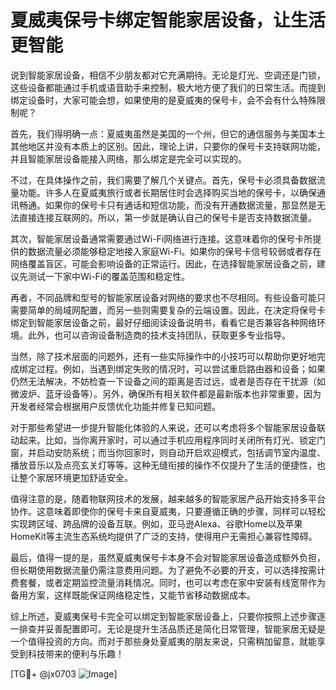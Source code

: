 # 夏威夷保号卡绑定智能家居设备，让生活更智能

说到智能家居设备，相信不少朋友都对它充满期待。无论是灯光、空调还是门锁，这些设备都能通过手机或语音助手来控制，极大地方便了我们的日常生活。而提到绑定设备时，大家可能会想，如果使用的是夏威夷的保号卡，会不会有什么特殊限制呢？

首先，我们得明确一点：夏威夷虽然是美国的一个州，但它的通信服务与美国本土其他地区并没有本质上的区别。因此，理论上讲，只要你的保号卡支持联网功能，并且智能家居设备能接入网络，那么绑定是完全可以实现的。

不过，在具体操作之前，我们需要了解几个关键点。首先，保号卡必须具备数据流量功能。许多人在夏威夷旅行或者长期居住时会选择购买当地的保号卡，以确保通讯畅通。如果你的保号卡只有通话和短信功能，而没有开通数据流量，那显然是无法直接连接互联网的。所以，第一步就是确认自己的保号卡是否支持数据流量。

其次，智能家居设备通常需要通过Wi-Fi网络进行连接。这意味着你的保号卡所提供的数据流量必须能够稳定地接入家庭Wi-Fi。如果你的保号卡信号较弱或者存在网络覆盖盲区，可能会影响设备的正常运行。因此，在选择智能家居设备之前，建议先测试一下家中Wi-Fi的覆盖范围和稳定性。

再者，不同品牌和型号的智能家居设备对网络的要求也不尽相同。有些设备可能只需要简单的局域网配置，而另一些则需要复杂的云端设置。因此，在决定将保号卡绑定到智能家居设备之前，最好仔细阅读设备说明书，看看它是否兼容各种网络环境。此外，也可以咨询设备制造商的技术支持团队，获取更多专业指导。

当然，除了技术层面的问题外，还有一些实际操作中的小技巧可以帮助你更好地完成绑定过程。例如，当遇到绑定失败的情况时，可以尝试重启路由器和设备；如果仍然无法解决，不妨检查一下设备之间的距离是否过远，或者是否存在干扰源（如微波炉、蓝牙设备等）。另外，确保所有相关软件都是最新版本也非常重要，因为开发者经常会根据用户反馈优化功能并修复已知问题。

对于那些希望进一步提升智能化体验的人来说，还可以考虑将多个智能家居设备联动起来。比如，当你离开家时，可以通过手机应用程序同时关闭所有灯光、锁定门窗，并启动安防系统；而当你回家时，则自动开启欢迎模式，包括调节室内温度、播放音乐以及点亮玄关灯等等。这种无缝衔接的操作不仅提升了生活的便捷性，也让整个家居环境更加舒适安全。

值得注意的是，随着物联网技术的发展，越来越多的智能家居产品开始支持多平台协作。这意味着即使你的保号卡来自夏威夷，只要遵循正确的步骤，同样可以轻松实现跨区域、跨品牌的设备互联。例如，亚马逊Alexa、谷歌Home以及苹果HomeKit等主流生态系统均提供了广泛的支持，使得用户无需担心兼容性障碍。

最后，值得一提的是，虽然夏威夷保号卡本身不会对智能家居设备造成额外负担，但长期使用数据流量仍需注意费用问题。为了避免不必要的开支，可以选择按需计费套餐，或者定期监控流量消耗情况。同时，也可以考虑在家中安装有线宽带作为备用方案，这样既能保证网络稳定性，又能节省移动数据成本。

综上所述，夏威夷保号卡完全可以绑定到智能家居设备上，只要你按照上述步骤逐一排查并妥善配置即可。无论是提升生活品质还是简化日常管理，智能家居无疑是一个值得投资的方向。而对于那些身处夏威夷的朋友来说，只需稍加留意，就能享受到科技带来的便利与乐趣！

[TG💪+ @jx0703 ![Image](https://github.com/user-attachments/assets/dbca1d08-cadb-493c-b0ec-ad6f7a83f270)]